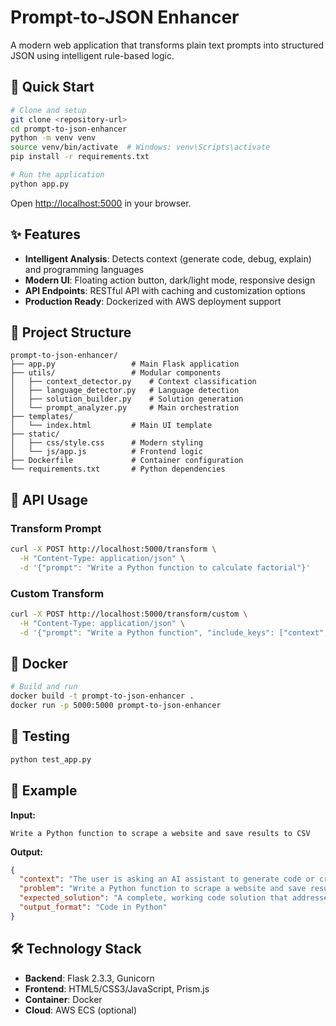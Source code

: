 # Prompt-to-JSON Enhancer

A modern web application that transforms plain text prompts into structured JSON using intelligent rule-based logic.

## 🚀 Quick Start

```bash
# Clone and setup
git clone <repository-url>
cd prompt-to-json-enhancer
python -m venv venv
source venv/bin/activate  # Windows: venv\Scripts\activate
pip install -r requirements.txt

# Run the application
python app.py
```

Open [http://localhost:5000](http://localhost:5000) in your browser.

## ✨ Features

- **Intelligent Analysis**: Detects context (generate code, debug, explain) and programming languages
- **Modern UI**: Floating action button, dark/light mode, responsive design
- **API Endpoints**: RESTful API with caching and customization options
- **Production Ready**: Dockerized with AWS deployment support

## 📁 Project Structure

```
prompt-to-json-enhancer/
├── app.py                 # Main Flask application
├── utils/                 # Modular components
│   ├── context_detector.py    # Context classification
│   ├── language_detector.py   # Language detection
│   ├── solution_builder.py    # Solution generation
│   └── prompt_analyzer.py     # Main orchestration
├── templates/
│   └── index.html         # Main UI template
├── static/
│   ├── css/style.css      # Modern styling
│   └── js/app.js          # Frontend logic
├── Dockerfile             # Container configuration
└── requirements.txt       # Python dependencies
```

## 🔌 API Usage

### Transform Prompt
```bash
curl -X POST http://localhost:5000/transform \
  -H "Content-Type: application/json" \
  -d '{"prompt": "Write a Python function to calculate factorial"}'
```

### Custom Transform
```bash
curl -X POST http://localhost:5000/transform/custom \
  -H "Content-Type: application/json" \
  -d '{"prompt": "Write a Python function", "include_keys": ["context", "output_format"], "output_style": "short"}'
```

## 🐳 Docker

```bash
# Build and run
docker build -t prompt-to-json-enhancer .
docker run -p 5000:5000 prompt-to-json-enhancer
```

## 🧪 Testing

```bash
python test_app.py
```

## 📝 Example

**Input:**
```
Write a Python function to scrape a website and save results to CSV
```

**Output:**
```json
{
  "context": "The user is asking an AI assistant to generate code or create a technical solution.",
  "problem": "Write a Python function to scrape a website and save results to CSV",
  "expected_solution": "A complete, working code solution that addresses the requirements. The solution should include Python code with proper imports and structure, web scraping or HTTP requests, CSV file generation and data export.",
  "output_format": "Code in Python"
}
```

## 🛠️ Technology Stack

- **Backend**: Flask 2.3.3, Gunicorn
- **Frontend**: HTML5/CSS3/JavaScript, Prism.js
- **Container**: Docker
- **Cloud**: AWS ECS (optional)
